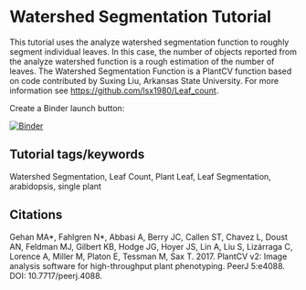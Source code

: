 # Watershed Segmentation Tutorial

This tutorial uses the analyze watershed segmentation function to roughly segment individual leaves.
In this case, the number of objects reported from the analyze watershed function is a rough estimation
of the number of leaves. The Watershed Segmentation Function is a PlantCV function based on code contributed by Suxing Liu, Arkansas State University. 
For more information see https://github.com/lsx1980/Leaf_count. 

Create a Binder launch button:

[![Binder](https://mybinder.org/badge_logo.svg)](https://mybinder.org/v2/gh/danforthcenter/plantcv-tutorial-watershed/HEAD)

## Tutorial tags/keywords

Watershed Segmentation, Leaf Count, Plant Leaf, Leaf Segmentation, arabidopsis, single plant

## Citations

Gehan MA*, Fahlgren N*, Abbasi A, Berry JC, Callen ST, Chavez L, Doust AN, Feldman MJ, Gilbert KB, Hodge JG, Hoyer JS, Lin A, Liu S, Lizárraga C, Lorence A, Miller M, Platon E, Tessman M, Sax T. 2017. PlantCV v2: Image analysis software for high-throughput plant phenotyping. PeerJ 5:e4088. DOI: 10.7717/peerj.4088.
